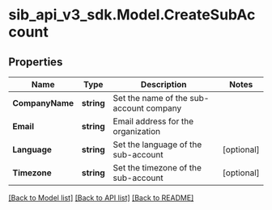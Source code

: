 # sib_api_v3_sdk.Model.CreateSubAccount
## Properties

Name | Type | Description | Notes
------------ | ------------- | ------------- | -------------
**CompanyName** | **string** | Set the name of the sub-account company | 
**Email** | **string** | Email address for the organization | 
**Language** | **string** | Set the language of the sub-account | [optional] 
**Timezone** | **string** | Set the timezone of the sub-account | [optional] 

[[Back to Model list]](../README.md#documentation-for-models) [[Back to API list]](../README.md#documentation-for-api-endpoints) [[Back to README]](../README.md)


